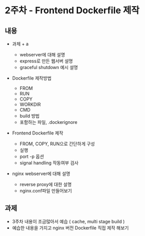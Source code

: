 # 2주차 - Frontend Dockerfile 제작

## 내용

- 과제 + a
    - webserver에 대해 설명
    - express로 만든 웹서버 설명
    - graceful shutdown 예시 설명

- Dockerfile 제작방법
    - FROM
    - RUN
    - COPY
    - WORKDIR
    - CMD
    - build 방법
    - 포함하는 파일, .dockerignore

- Frontend Dockerfile 제작
    - FROM, COPY, RUN으로 간단하게 구성
    - 실행
    - port -p 옵션
    - signal handling 작동여부 검사

- nginx webserver에 대해 설명
    - reverse proxy에 대한 설명
    - nginx.conf파일 만들어보기

## 과제

- 3주차 내용이 조금많아서 예습 ( cache, multi stage build )
- 예습한 내용을 가지고 nginx 버전 Dockerfile 직접 제작 해보기

